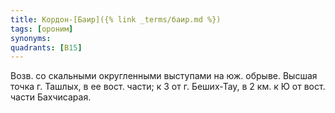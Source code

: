 ```yaml
---
title: Кордон-[Баир]({% link _terms/баир.md %})
tags: [ороним]
synonyms:
quadrants: [В15]
---
```


Возв. со скальными округленными выступами на юж. обрыве. Высшая точка г. Ташлых,
в ее вост. части; к З от г. Беших-Тау, в 2 км. к Ю от вост. части Бахчисарая.
